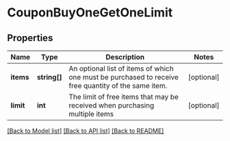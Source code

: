 # CouponBuyOneGetOneLimit

## Properties
Name | Type | Description | Notes
------------ | ------------- | ------------- | -------------
**items** | **string[]** | An optional list of items of which one must be purchased to receive free quantity of the same item. | [optional] 
**limit** | **int** | The limit of free items that may be received when purchasing multiple items | [optional] 

[[Back to Model list]](../README.md#documentation-for-models) [[Back to API list]](../README.md#documentation-for-api-endpoints) [[Back to README]](../README.md)


